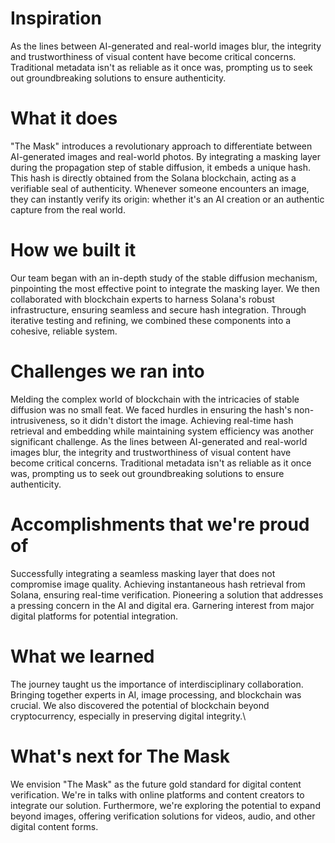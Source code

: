 # Inspiration
As the lines between AI-generated and real-world images blur, the integrity and trustworthiness of visual content have become critical concerns. Traditional metadata isn't as reliable as it once was, prompting us to seek out groundbreaking solutions to ensure authenticity.

# What it does
"The Mask" introduces a revolutionary approach to differentiate between AI-generated images and real-world photos. By integrating a masking layer during the propagation step of stable diffusion, it embeds a unique hash. This hash is directly obtained from the Solana blockchain, acting as a verifiable seal of authenticity. Whenever someone encounters an image, they can instantly verify its origin: whether it's an AI creation or an authentic capture from the real world.

# How we built it
Our team began with an in-depth study of the stable diffusion mechanism, pinpointing the most effective point to integrate the masking layer. We then collaborated with blockchain experts to harness Solana's robust infrastructure, ensuring seamless and secure hash integration. Through iterative testing and refining, we combined these components into a cohesive, reliable system.

# Challenges we ran into
Melding the complex world of blockchain with the intricacies of stable diffusion was no small feat. We faced hurdles in ensuring the hash's non-intrusiveness, so it didn't distort the image. Achieving real-time hash retrieval and embedding while maintaining system efficiency was another significant challenge. As the lines between AI-generated and real-world images blur, the integrity and trustworthiness of visual content have become critical concerns. Traditional metadata isn't as reliable as it once was, prompting us to seek out groundbreaking solutions to ensure authenticity.

# Accomplishments that we're proud of
Successfully integrating a seamless masking layer that does not compromise image quality. Achieving instantaneous hash retrieval from Solana, ensuring real-time verification. Pioneering a solution that addresses a pressing concern in the AI and digital era. Garnering interest from major digital platforms for potential integration.

# What we learned
The journey taught us the importance of interdisciplinary collaboration. Bringing together experts in AI, image processing, and blockchain was crucial. We also discovered the potential of blockchain beyond cryptocurrency, especially in preserving digital integrity.\

# What's next for The Mask
We envision "The Mask" as the future gold standard for digital content verification. We're in talks with online platforms and content creators to integrate our solution. Furthermore, we're exploring the potential to expand beyond images, offering verification solutions for videos, audio, and other digital content forms.
